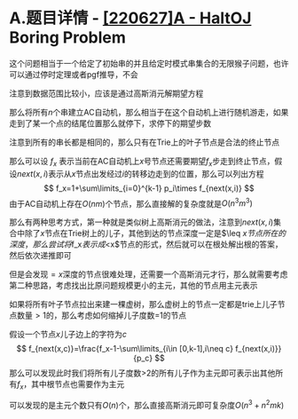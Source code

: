 # A.题目详情 - [[220627]A - HaltOJ](https://haltoj.top/d/haoba/p/215) Boring Problem

这个问题相当于一个给定了初始串的并且给定时模式串集合的无限猴子问题，也许可以通过停时定理或者pgf推导，不会

注意到数据范围比较小，应该是通过高斯消元解期望方程

那么将所有$n$个串建立AC自动机，那么相当于在这个自动机上进行随机游走，如果走到了某一个点的结尾位置那么就停下，求停下的期望步数

注意到所有的串长都是相同的，那么只有在Trie上的叶子节点是合法的终止节点

那么可以设 $f_x$ 表示当前在AC自动机上$x$号节点还需要期望$f_x$步走到终止节点，假设$next(x,i)$表示从$x$节点出发经过$i$的转移边走到的位置，那么可以列出方程
$$
f_x=1+\sum\limits_{i=0}^{k-1} p_i\times f_{next(x,i)}
$$
由于AC自动机上存在$O(nm)$个节点，那么直接解的复杂度就是$O(n^3m^3)$

那么有两种思考方式，第一种就是类似树上高斯消元的做法，注意到$next(x,i)$集合中除了$x$节点在Trie树上的儿子，其他到达的节点深度一定是$\leq $x节点所在的深度，那么尝试将$f_x$表示成$<x$节点的形式，然后就可以在根处解出根的答案，然后依次递推即可

但是会发现$=x$深度的节点很难处理，还需要一个高斯消元才行，那么就需要考虑第二种思路，考虑找出比原问题规模更小的主元，其他的节点用主元表示

如果将所有叶子节点拉出来建一棵虚树，那么虚树上的节点一定都是trie上儿子节点数量$>1$的，那么考虑如何缩掉儿子度数=1的节点

假设一个节点$x$儿子边上的字符为$c$
$$
f_{next(x,c)}=\frac{f_x-1-\sum\limits_{i\in [0,k-1],i\neq c} f_{next(x,i)}}{p_c}
$$
那么可以发现此时我们将所有儿子度数>2的所有儿子作为主元即可表示出其他所有$f_x$，其中根节点也需要作为主元

可以发现的是主元个数只有$O(n)$个，那么直接高斯消元即可复杂度$O(n^3+n^2mk)$